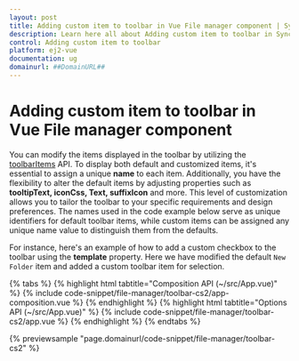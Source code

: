 ```yaml
---
layout: post
title: Adding custom item to toolbar in Vue File manager component | Syncfusion
description: Learn here all about Adding custom item to toolbar in Syncfusion Vue File manager component of Syncfusion Essential JS 2 and more.
control: Adding custom item to toolbar 
platform: ej2-vue
documentation: ug
domainurl: ##DomainURL##
---
```


# Adding custom item to toolbar in Vue File manager component

You can modify the items displayed in the toolbar by utilizing the [toolbarItems](https://ej2.syncfusion.com/vue/documentation/api/file-manager/#toolbaritems) API. To display both default and customized items, it's essential to assign a unique **name** to each item. Additionally, you have the flexibility to alter the default items by adjusting properties such as **tooltipText, iconCss, Text, suffixIcon** and more. This level of customization allows you to tailor the toolbar to your specific requirements and design preferences. The names used in the code example below serve as unique identifiers for default toolbar items, while custom items can be assigned any unique name value to distinguish them from the defaults.

For instance, here's an example of how to add a custom checkbox to the toolbar using the **template** property. Here we have modified the default `New Folder` item and added a custom toolbar item for selection.

{% tabs %}
{% highlight html tabtitle="Composition API (~/src/App.vue)" %}
{% include code-snippet/file-manager/toolbar-cs2/app-composition.vue %}
{% endhighlight %}
{% highlight html tabtitle="Options API (~/src/App.vue)" %}
{% include code-snippet/file-manager/toolbar-cs2/app.vue %}
{% endhighlight %}
{% endtabs %}
        
{% previewsample "page.domainurl/code-snippet/file-manager/toolbar-cs2" %}